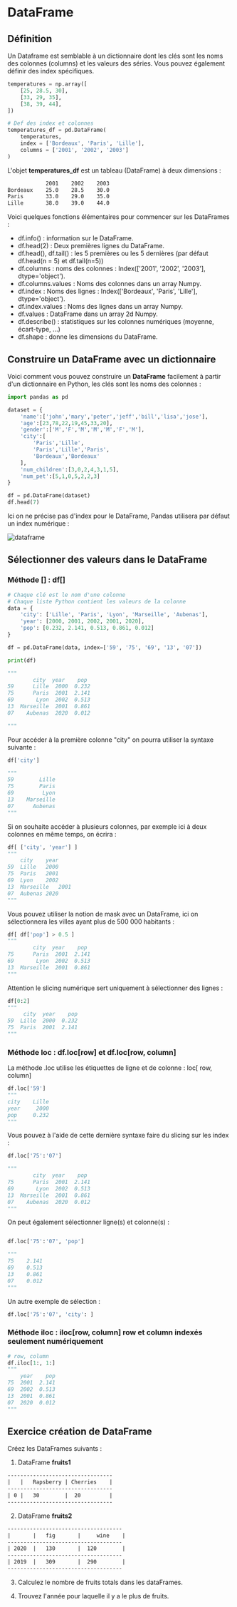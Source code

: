 # DataFrame

## Définition

Un Dataframe est semblable à un dictionnaire dont les clés sont les noms des colonnes (columns) et les valeurs des séries. Vous pouvez également définir des index spécifiques.

```python
temperatures = np.array([
    [25, 28.5, 30],
    [33, 29, 35],
    [38, 39, 44],
])

# Def des index et colonnes
temperatures_df = pd.DataFrame(
    temperatures,
    index = ['Bordeaux', 'Paris', 'Lille'],
    columns = ['2001', '2002', '2003']
)
```

L'objet **temperatures_df** est un tableau (DataFrame) à deux dimensions :

```txt
	        2001	2002	2003
Bordeaux    25.0	28.5	30.0
Paris	    33.0	29.0	35.0
Lille	    38.0	39.0	44.0
```

Voici quelques fonctions élémentaires pour commencer sur les DataFrames :

- df.info() : information sur le DataFrame.
- df.head(2) : Deux premières lignes du DataFrame.
- df.head(), df.tail() : les 5 premières ou les 5 dernières (par défaut df.head(n = 5) et df.tail(n=5))
- df.columns : noms des colonnes : Index(['2001', '2002', '2003'], dtype='object').
- df.columns.values : Noms des colonnes dans un array Numpy.
- df.index : Noms des lignes : Index(['Bordeaux', 'Paris', 'Lille'], dtype='object').
- df.index.values : Noms des lignes dans un array Numpy.
- df.values : DataFrame dans un array 2d Numpy.
- df.describe() : statistiques sur les colonnes numériques (moyenne, écart-type, ...)
- df.shape : donne les dimensions du DataFrame.

## Construire un DataFrame avec un dictionnaire

Voici comment vous pouvez construire un **DataFrame** facilement à partir d'un dictionnaire en Python, les clés sont les noms des colonnes :

```python
import pandas as pd

dataset = {
    'name':['john','mary','peter','jeff','bill','lisa','jose'],
    'age':[23,78,22,19,45,33,20],
    'gender':['M','F','M','M','M','F','M'],
    'city':[
        'Paris','Lille',
        'Paris','Lille','Paris',
        'Bordeaux','Bordeaux'
    ],
    'num_children':[3,0,2,4,3,1,5],
    'num_pet':[5,1,0,5,2,2,3]
}

df = pd.DataFrame(dataset)
df.head(7)
```

Ici on ne précise pas d'index pour le DataFrame, Pandas utilisera par défaut un index numérique :

![dataframe](images/df_001.png)

## Sélectionner des valeurs dans le DataFrame

### Méthode [] : df[]

```python
# Chaque clé est le nom d'une colonne
# Chaque liste Python contient les valeurs de la colonne
data = {
    'city': ['Lille', 'Paris', 'Lyon', 'Marseille', 'Aubenas'],
    'year': [2000, 2001, 2002, 2001, 2020],
    'pop': [0.232, 2.141, 0.513, 0.861, 0.012]
}

df = pd.DataFrame(data, index=['59', '75', '69', '13', '07'])

print(df)

"""
        city  year    pop
59      Lille  2000  0.232
75      Paris  2001  2.141
69       Lyon  2002  0.513
13  Marseille  2001  0.861
07    Aubenas  2020  0.012

"""
```

Pour accéder à la première colonne "city" on pourra utiliser la syntaxe suivante :

```python
df['city']

"""
59        Lille
75        Paris
69         Lyon
13    Marseille
07      Aubenas
"""
```

Si on souhaite accéder à plusieurs colonnes, par exemple ici à deux colonnes en même temps, on écrira :

```python
df[ ['city', 'year'] ]
"""
    city	year
59	Lille	2000
75	Paris	2001
69	Lyon	2002
13	Marseille	2001
07	Aubenas	2020
"""
```

Vous pouvez utiliser la notion de mask avec un DataFrame, ici on sélectionnera les villes ayant plus de 500 000 habitants :

```python
df[ df['pop'] > 0.5 ]
"""
        city  year    pop
75      Paris  2001  2.141
69       Lyon  2002  0.513
13  Marseille  2001  0.861
"""
```

Attention le slicing numérique sert uniquement à sélectionner des lignes :

```python
df[0:2]
"""
     city  year    pop
59  Lille  2000  0.232
75  Paris  2001  2.141
"""
```

### Méthode loc : df.loc[row] et df.loc[row, column]

La méthode .loc utilise les étiquettes de ligne et de colonne : loc[ row, column]

```python
df.loc['59']
"""
city    Lille
year     2000
pop     0.232
"""
```

Vous pouvez à l'aide de cette dernière syntaxe faire du slicing sur les index :

```python
df.loc['75':'07']

"""
        city  year    pop
75      Paris  2001  2.141
69       Lyon  2002  0.513
13  Marseille  2001  0.861
07    Aubenas  2020  0.012
"""
```

On peut également sélectionner ligne(s) et colonne(s) :

```python

df.loc['75':'07', 'pop']

"""
75    2.141
69    0.513
13    0.861
07    0.012
"""
```

Un autre exemple de sélection :

```python
df.loc['75':'07', 'city': ]
```

### Méthode iloc : iloc[row, column] row et column indexés seulement numériquement

```python
# row, column
df.iloc[1:, 1:]
"""
    year    pop
75  2001  2.141
69  2002  0.513
13  2001  0.861
07  2020  0.012
"""
```

## Exercice création de DataFrame

Créez les DataFrames suivants :

1. DataFrame **fruits1**

```txt
---------------------------------
|   |   Rapsberry | Cherries    |
---------------------------------
| 0 |   30        |  20         |
---------------------------------
```

2. DataFrame **fruits2**

```txt
------------------------------------
|       |   fig       |     wine    |
------------------------------------
| 2020  |   130       |  120        |
------------------------------------
| 2019  |   309       |  290        |
------------------------------------
```

3. Calculez le nombre de fruits totals dans les dataFrames. 

4. Trouvez l'année pour laquelle il y a le plus de fruits.
